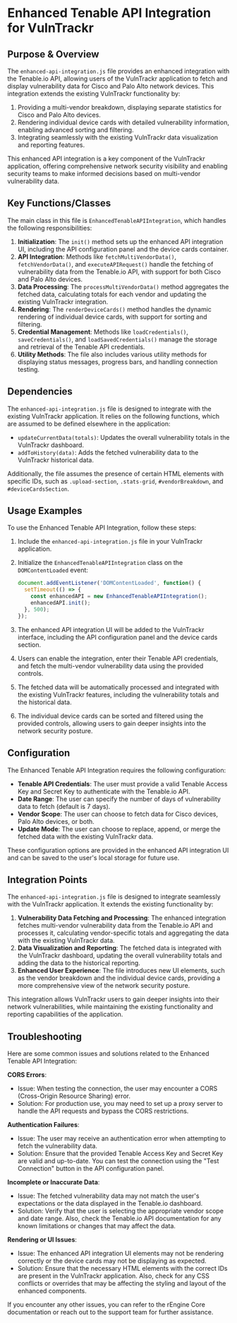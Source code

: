 # Enhanced Tenable API Integration for VulnTrackr

## Purpose & Overview

The `enhanced-api-integration.js` file provides an enhanced integration with the Tenable.io API, allowing users of the VulnTrackr application to fetch and display vulnerability data for Cisco and Palo Alto network devices. This integration extends the existing VulnTrackr functionality by:

1. Providing a multi-vendor breakdown, displaying separate statistics for Cisco and Palo Alto devices.
2. Rendering individual device cards with detailed vulnerability information, enabling advanced sorting and filtering.
3. Integrating seamlessly with the existing VulnTrackr data visualization and reporting features.

This enhanced API integration is a key component of the VulnTrackr application, offering comprehensive network security visibility and enabling security teams to make informed decisions based on multi-vendor vulnerability data.

## Key Functions/Classes

The main class in this file is `EnhancedTenableAPIIntegration`, which handles the following responsibilities:

1. **Initialization**: The `init()` method sets up the enhanced API integration UI, including the API configuration panel and the device cards container.
2. **API Integration**: Methods like `fetchMultiVendorData()`, `fetchVendorData()`, and `executeAPIRequest()` handle the fetching of vulnerability data from the Tenable.io API, with support for both Cisco and Palo Alto devices.
3. **Data Processing**: The `processMultiVendorData()` method aggregates the fetched data, calculating totals for each vendor and updating the existing VulnTrackr integration.
4. **Rendering**: The `renderDeviceCards()` method handles the dynamic rendering of individual device cards, with support for sorting and filtering.
5. **Credential Management**: Methods like `loadCredentials()`, `saveCredentials()`, and `loadSavedCredentials()` manage the storage and retrieval of the Tenable API credentials.
6. **Utility Methods**: The file also includes various utility methods for displaying status messages, progress bars, and handling connection testing.

## Dependencies

The `enhanced-api-integration.js` file is designed to integrate with the existing VulnTrackr application. It relies on the following functions, which are assumed to be defined elsewhere in the application:

- `updateCurrentData(totals)`: Updates the overall vulnerability totals in the VulnTrackr dashboard.
- `addToHistory(data)`: Adds the fetched vulnerability data to the VulnTrackr historical data.

Additionally, the file assumes the presence of certain HTML elements with specific IDs, such as `.upload-section`, `.stats-grid`, `#vendorBreakdown`, and `#deviceCardsSection`.

## Usage Examples

To use the Enhanced Tenable API Integration, follow these steps:

1. Include the `enhanced-api-integration.js` file in your VulnTrackr application.
2. Initialize the `EnhancedTenableAPIIntegration` class on the `DOMContentLoaded` event:

   ```javascript
   document.addEventListener('DOMContentLoaded', function() {
     setTimeout(() => {
       const enhancedAPI = new EnhancedTenableAPIIntegration();
       enhancedAPI.init();
     }, 500);
   });
   ```

1. The enhanced API integration UI will be added to the VulnTrackr interface, including the API configuration panel and the device cards section.
2. Users can enable the integration, enter their Tenable API credentials, and fetch the multi-vendor vulnerability data using the provided controls.
3. The fetched data will be automatically processed and integrated with the existing VulnTrackr features, including the vulnerability totals and the historical data.
4. The individual device cards can be sorted and filtered using the provided controls, allowing users to gain deeper insights into the network security posture.

## Configuration

The Enhanced Tenable API Integration requires the following configuration:

- **Tenable API Credentials**: The user must provide a valid Tenable Access Key and Secret Key to authenticate with the Tenable.io API.
- **Date Range**: The user can specify the number of days of vulnerability data to fetch (default is 7 days).
- **Vendor Scope**: The user can choose to fetch data for Cisco devices, Palo Alto devices, or both.
- **Update Mode**: The user can choose to replace, append, or merge the fetched data with the existing VulnTrackr data.

These configuration options are provided in the enhanced API integration UI and can be saved to the user's local storage for future use.

## Integration Points

The `enhanced-api-integration.js` file is designed to integrate seamlessly with the VulnTrackr application. It extends the existing functionality by:

1. **Vulnerability Data Fetching and Processing**: The enhanced integration fetches multi-vendor vulnerability data from the Tenable.io API and processes it, calculating vendor-specific totals and aggregating the data with the existing VulnTrackr data.
2. **Data Visualization and Reporting**: The fetched data is integrated with the VulnTrackr dashboard, updating the overall vulnerability totals and adding the data to the historical reporting.
3. **Enhanced User Experience**: The file introduces new UI elements, such as the vendor breakdown and the individual device cards, providing a more comprehensive view of the network security posture.

This integration allows VulnTrackr users to gain deeper insights into their network vulnerabilities, while maintaining the existing functionality and reporting capabilities of the application.

## Troubleshooting

Here are some common issues and solutions related to the Enhanced Tenable API Integration:

**CORS Errors**:

- Issue: When testing the connection, the user may encounter a CORS (Cross-Origin Resource Sharing) error.
- Solution: For production use, you may need to set up a proxy server to handle the API requests and bypass the CORS restrictions.

**Authentication Failures**:

- Issue: The user may receive an authentication error when attempting to fetch the vulnerability data.
- Solution: Ensure that the provided Tenable Access Key and Secret Key are valid and up-to-date. You can test the connection using the "Test Connection" button in the API configuration panel.

**Incomplete or Inaccurate Data**:

- Issue: The fetched vulnerability data may not match the user's expectations or the data displayed in the Tenable.io dashboard.
- Solution: Verify that the user is selecting the appropriate vendor scope and date range. Also, check the Tenable.io API documentation for any known limitations or changes that may affect the data.

**Rendering or UI Issues**:

- Issue: The enhanced API integration UI elements may not be rendering correctly or the device cards may not be displaying as expected.
- Solution: Ensure that the necessary HTML elements with the correct IDs are present in the VulnTrackr application. Also, check for any CSS conflicts or overrides that may be affecting the styling and layout of the enhanced components.

If you encounter any other issues, you can refer to the rEngine Core documentation or reach out to the support team for further assistance.
